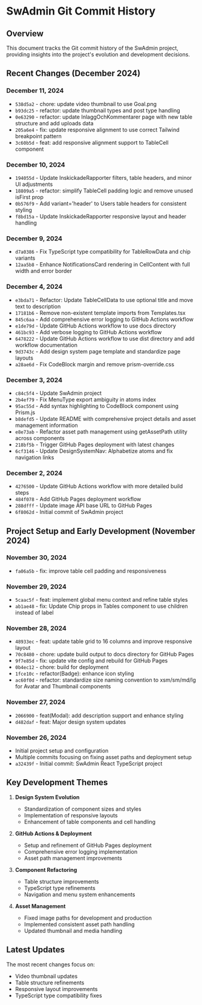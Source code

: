 # SwAdmin Git Commit History

## Overview
This document tracks the Git commit history of the SwAdmin project, providing insights into the project's evolution and development decisions.

## Recent Changes (December 2024)

### December 11, 2024
- `538d5a2` - chore: update video thumbnail to use Goal.png
- `b93dc25` - refactor: update thumbnail types and post type handling
- `0e63290` - refactor: update InlaggOchKommentarer page with new table structure and add uploads data
- `205a6e4` - fix: update responsive alignment to use correct Tailwind breakpoint pattern
- `3c60b5d` - feat: add responsive alignment support to TableCell component

### December 10, 2024
- `194055d` - Update InskickadeRapporter filters, table headers, and minor UI adjustments
- `18809a5` - refactor: simplify TableCell padding logic and remove unused isFirst prop
- `0b576f9` - Add variant='header' to Users table headers for consistent styling
- `f8bd15a` - Update InskickadeRapporter responsive layout and header handling

### December 9, 2024
- `d7a0386` - Fix TypeScript type compatibility for TableRowData and chip variants
- `12aa5b8` - Enhance NotificationsCard rendering in CellContent with full width and error border

### December 4, 2024
- `e3bda71` - Refactor: Update TableCellData to use optional title and move text to description
- `17181b6` - Remove non-existent template imports from Templates.tsx
- `845c6aa` - Add comprehensive error logging to GitHub Actions workflow
- `e1de79d` - Update GitHub Actions workflow to use docs directory
- `461bc93` - Add verbose logging to GitHub Actions workflow
- `6478222` - Update GitHub Actions workflow to use dist directory and add workflow documentation
- `9d3743c` - Add design system page template and standardize page layouts
- `a28ae6d` - Fix CodeBlock margin and remove prism-override.css

### December 3, 2024
- `c84c5f4` - Update SwAdmin project
- `2b4ef79` - Fix MenuType export ambiguity in atoms index
- `95ac55d` - Add syntax highlighting to CodeBlock component using Prism.js
- `b8defd5` - Update README with comprehensive project details and asset management information
- `e8e73ab` - Refactor asset path management using getAssetPath utility across components
- `218bf5b` - Trigger GitHub Pages deployment with latest changes
- `6cf3146` - Update DesignSystemNav: Alphabetize atoms and fix navigation links

### December 2, 2024
- `4276500` - Update GitHub Actions workflow with more detailed build steps
- `484f078` - Add GitHub Pages deployment workflow
- `288dfff` - Update image API base URL to GitHub Pages
- `6f8062d` - Initial commit of SwAdmin project

## Project Setup and Early Development (November 2024)

### November 30, 2024
- `fa06a5b` - fix: improve table cell padding and responsiveness

### November 29, 2024
- `5caac5f` - feat: implement global menu context and refine table styles
- `ab1ae48` - fix: Update Chip props in Tables component to use children instead of label

### November 28, 2024
- `48933ec` - feat: update table grid to 16 columns and improve responsive layout
- `70c8480` - chore: update build output to docs directory for GitHub Pages
- `9f7e85d` - fix: update vite config and rebuild for GitHub Pages
- `0b4ec12` - chore: build for deployment
- `1fce10c` - refactor(Badge): enhance icon styling
- `ac60f0d` - refactor: standardize size naming convention to xsm/sm/md/lg for Avatar and Thumbnail components

### November 27, 2024
- `2066900` - feat(Modal): add description support and enhance styling
- `d482daf` - feat: Major design system updates

### November 26, 2024
- Initial project setup and configuration
- Multiple commits focusing on fixing asset paths and deployment setup
- `a32439f` - Initial commit: SwAdmin React TypeScript project

## Key Development Themes
1. **Design System Evolution**
   - Standardization of component sizes and styles
   - Implementation of responsive layouts
   - Enhancement of table components and cell handling

2. **GitHub Actions & Deployment**
   - Setup and refinement of GitHub Pages deployment
   - Comprehensive error logging implementation
   - Asset path management improvements

3. **Component Refactoring**
   - Table structure improvements
   - TypeScript type refinements
   - Navigation and menu system enhancements

4. **Asset Management**
   - Fixed image paths for development and production
   - Implemented consistent asset path handling
   - Updated thumbnail and media handling

## Latest Updates
The most recent changes focus on:
- Video thumbnail updates
- Table structure refinements
- Responsive layout improvements
- TypeScript type compatibility fixes
